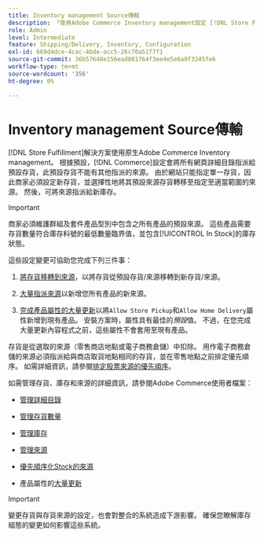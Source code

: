 ```yaml
---
title: Inventory management Source傳輸
description: 「使用Adobe Commerce Inventory management設定 [!DNL Store Fulfillment solution] 的庫存。 設定新存貨並將存貨移出預設存貨，以便您可以將其指定給設定為啟用「商店履行」解決方案所需的「商店提貨」功能的來源。」
role: Admin
level: Intermediate
feature: Shipping/Delivery, Inventory, Configuration
exl-id: 669d4dce-4cac-4bde-acc5-26c70a51f7f1
source-git-commit: 36b57648e156ead801764f3ee4e5e6a0f3245fe6
workflow-type: tm+mt
source-wordcount: '356'
ht-degree: 0%

---
```



# Inventory management Source傳輸

[!DNL Store Fulfillment]解決方案使用原生Adobe Commerce Inventory management。 根據預設，[!DNL Commerce]設定會將所有網頁詳細目錄指派給預設存貨，此預設存貨不能有其他指派的來源。 由於網站只能指定單一存貨，因此商家必須設定新存貨，並選擇性地將其預設來源存貨轉移至指定至適當範圍的來源。 然後，可將來源指派給新庫存。

>[!IMPORTANT]
>
>商家必須維護群組及套件產品型別中包含之所有產品的預設來源。 這些產品需要存貨數量符合庫存料號的最低數量臨界值，並包含[!UICONTROL In Stock]的庫存狀態。

這些設定變更可協助您完成下列三件事：

1. [將存貨移轉到來源](https://docs.magento.com/user-guide/catalog/inventory-bulk-transfer-inventory.html)，以將存貨從預設存貨/來源移轉到新存貨/來源。

1. [大量指派來源](https://docs.magento.com/user-guide/catalog/inventory-bulk-assign-sources.html)以新增您所有產品的新來源。

1. [完成產品屬性的大量更新](https://docs.magento.com/user-guide/stores/bulk-product-attribute-update.html)以將`Allow Store Pickup`和`Allow Home Delivery`屬性新增到現有產品。 安裝方案時，屬性具有最佳的&#x200B;*預設*&#x200B;值。 不過，在您完成大量更新內容程式之前，這些屬性不會套用至現有產品。

存貨是從選取的來源（零售商店地點或電子商務倉儲）中扣除。 用作電子商務倉儲的來源必須指派給與商店取貨地點相同的存貨，並在零售地點之前排定優先順序。 如需詳細資訊，請參閱[排定股票來源的優先順序](https://docs.magento.com/user-guide/catalog/inventory-stock-priority.html)。

如需管理存貨、庫存和來源的詳細資訊，請參閱Adobe Commerce使用者檔案：

- [管理詳細目錄](https://docs.magento.com/user-guide/catalog/inventory-management.html)

- [管理存貨數量](https://docs.magento.com/user-guide/catalog/inventory-manage-inventory-quantities.html)

- [管理庫存](https://docs.magento.com/user-guide/catalog/inventory-stock.html)

- [管理來源](https://docs.magento.com/user-guide/catalog/inventory-sources.html)

- [優先順序化Stock的來源](https://docs.magento.com/user-guide/catalog/inventory-stock-priority.html)

- 產品屬性的[大量更新](https://docs.magento.com/user-guide/stores/bulk-product-attribute-update.html)


>[!IMPORTANT]
>
>變更存貨與存貨來源的設定，也會對整合的系統造成下游影響。 確保您瞭解庫存組態的變更如何影響這些系統。
